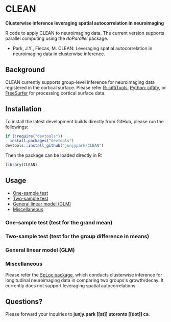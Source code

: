 # CLEAN

**Clusterwise inference leveraging spatial autocorrelation in neuroimaging**

R code to apply CLEAN to neuroimaging data. The current version supports parallel computing using the *doParallel* package.

* Park, J.Y., Fiecas, M. CLEAN: Leveraging spatial autocorrelation in neuroimaging data in clusterwise inference.

## Background
CLEAN currently supports group-level inference for neuroimaging data registered in the cortical surface. Please refer [R: ciftiTools](https://github.com/mandymejia/ciftiTools), [Python: ciftify](https://github.com/edickie/ciftify), or [FreeSurfer](https://surfer.nmr.mgh.harvard.edu/) for processing cortical surface data.

## Installation
To install the latest development builds directly from GitHub, please run the followings:

```R
if (!require("devtools"))
  install.packages("devtools")
devtools::install_github("junjypark/CLEAN")
```

Then the package can be loaded directly in R:
```R
library(CLEAN)
```

## Usage
- [One-sample test](#id-section1)
- [Two-sample test](#id-section2)
- [General linear model (GLM)](#id-section3)
- [Miscellaneous](#id-section4)

<div id='id-section1'/>

### One-sample test (test for the grand mean)

<div id='id-section2'/>

### Two-sample test (test for the group difference in means)

<div id='id-section3'/>

### General linear model (GLM)

<div id='id-section4'/>

### Miscellaneous
Please refer the [SpLoc package](https://github.com/junjypark/SpLoc), which conducts clusterwise inference for longitudinal neuroimaging data in comparing two groups's growth/decay. It currently does not support leveraging spatial autocorrelations.


## Questions?
Please forward your inquiries to **junjy.park [[at]] utoronto [[dot]] ca**.
